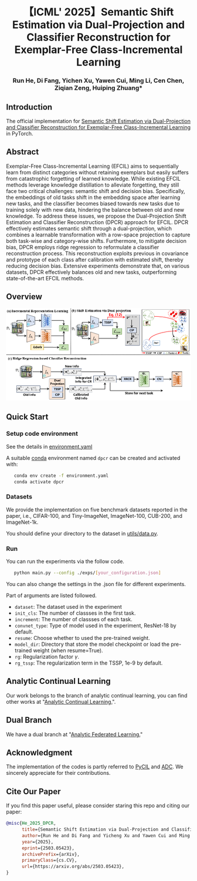 <div align="center">
  
# 【ICML' 2025】Semantic Shift Estimation via Dual-Projection and Classifier Reconstruction for Exemplar-Free Class-Incremental Learning
###  Run He, Di Fang, Yichen Xu, Yawen Cui, Ming Li, Cen Chen, Ziqian Zeng, Huiping Zhuang* 
  
</div>

## Introduction
The official implementation for [Semantic Shift Estimation via Dual-Projection and Classifier Reconstruction for Exemplar-Free Class-Incremental Learning](https://arxiv.org/abs/2503.05423) in PyTorch.

## Abstract
Exemplar-Free Class-Incremental Learning (EFCIL) aims to sequentially learn from distinct categories without retaining exemplars but easily suffers from catastrophic forgetting of learned knowledge. While existing EFCIL methods leverage knowledge distillation to alleviate forgetting, they still face two critical challenges: semantic shift and decision bias. Specifically, the embeddings of old tasks shift in the embedding space after learning new tasks, and the classifier becomes biased towards new tasks due to training solely with new data, hindering the balance between old and new knowledge. To address these issues, we propose the Dual-Projection Shift Estimation and Classifier Reconstruction (DPCR) approach for EFCIL. DPCR effectively estimates semantic shift through a dual-projection, which combines a learnable transformation with a row-space projection to capture both task-wise and category-wise shifts. Furthermore, to mitigate decision bias, DPCR employs ridge regression to reformulate a classifier reconstruction process. This reconstruction exploits previous in covariance and prototype of each class after calibration with estimated shift, thereby reducing decision bias. Extensive experiments demonstrate that, on various datasets, DPCR effectively balances old and new tasks, outperforming state-of-the-art EFCIL methods.

## Overview

<div align="center">
<img src="imgs/dpcr.png" width="800px">
</div>

## Quick Start

### Setup code environment

See the details in [environment.yaml](environment.yaml)

A suitable [conda](https://conda.io/) environment named `dpcr` can be created and activated with:
```Bash
   conda env create -f environment.yaml
   conda activate dpcr
```

### Datasets

We provide the implementation on five benchmark datasets reported in the paper, i.e., CIFAR-100, and Tiny-ImageNet, ImageNet-100, CUB-200, and ImageNet-1k. 

You should define your directory to the dataset in [utils/data.py](utils/data.py).

### Run

You can run the experiments via the follow code.

```Bash
   python main.py --config ./exps/[your_configuration.json]
```
You can also change the settings in the .json file for different experiments. 

Part of arguments are listed followed.
- `dataset`: The dataset used in the experiment
- `init_cls`: The number of classses in the first task.
- `increment`: The number of classses of each task.
- `convnet_type`: Type of model used in the experiment, ResNet-18 by default. 
- `resume`: Choose whether to used the pre-trained weight.
- `model_dir`: Directory that store the model checkpoint or load the pre-trained weight (when resume=True). 
- `rg`: Regularization factor $\gamma$.
- `rg_tssp`: The regularization term in the TSSP, 1e-9 by default.


## Analytic Continual Learning

Our work belongs to the branch of analytic continual learning, you can find other works at "[Analytic Continual Learning.](https://github.com/ZHUANGHP/Analytic-continual-learning)".

## Dual Branch

We have a dual branch at "[Analytic Federated Learning.](https://github.com/ZHUANGHP/Analytic-federated-learning)" 

## Acknowledgment

The implementation of the codes is partly referred to [PyCIL](https://github.com/TsingZ0/PFLlib) and [ADC](https://github.com/dipamgoswami/ADC). We sincerely appreciate for their contributions.

## Cite Our Paper
If you find this paper useful, please consider staring this repo and citing our paper:
```bib
@misc{He_2025_DPCR,
      title={Semantic Shift Estimation via Dual-Projection and Classifier Reconstruction for Exemplar-Free Class-Incremental Learning}, 
      author={Run He and Di Fang and Yicheng Xu and Yawen Cui and Ming Li and Cen Chen and Ziqian Zeng and Huiping Zhuang},
      year={2025},
      eprint={2503.05423},
      archivePrefix={arXiv},
      primaryClass={cs.CV},
      url={https://arxiv.org/abs/2503.05423}, 
}
```
